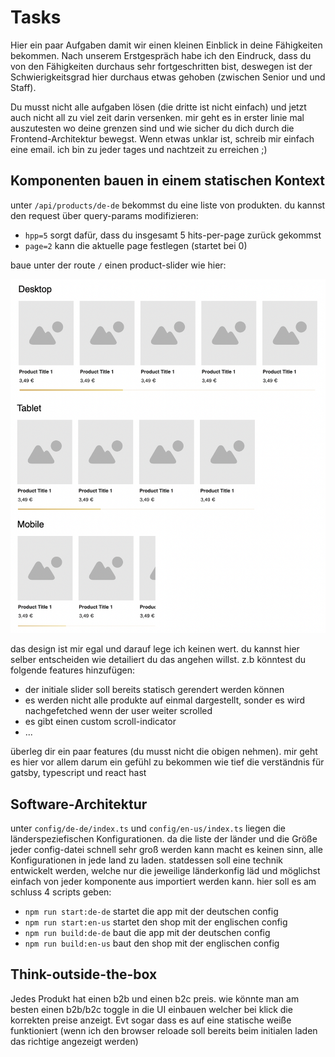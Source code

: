 # Tasks

Hier ein paar Aufgaben damit wir einen kleinen Einblick in deine Fähigkeiten bekommen. Nach unserem Erstgespräch habe ich den Eindruck, dass du von den Fähigkeiten durchaus sehr fortgeschritten bist, deswegen ist der Schwierigkeitsgrad hier durchaus etwas gehoben (zwischen Senior und und Staff).

Du musst nicht alle aufgaben lösen (die dritte ist nicht einfach) und jetzt auch nicht all zu viel zeit darin versenken. mir geht es in erster linie mal auszutesten wo deine grenzen sind und wie sicher du dich durch die Frontend-Architektur bewegst. Wenn etwas unklar ist, schreib mir einfach eine email. ich bin zu jeder tages und nachtzeit zu erreichen ;)

## Komponenten bauen in einem statischen Kontext

unter `/api/products/de-de` bekommst du eine liste von produkten. du kannst den request über query-params modifizieren:

- `hpp=5` sorgt dafür, dass du insgesamt 5 hits-per-page zurück gekommst
- `page=2` kann die aktuelle page festlegen (startet bei 0)

baue unter der route `/` einen product-slider wie hier:

<img src='./assets/slider-example.png'>

das design ist mir egal und darauf lege ich keinen wert. du kannst hier selber entscheiden wie detailiert du das angehen willst. z.b könntest du folgende features hinzufügen:

- der initiale slider soll bereits statisch gerendert werden können
- es werden nicht alle produkte auf einmal dargestellt, sonder es wird nachgefetched wenn der user weiter scrolled
- es gibt einen custom scroll-indicator
- ...

überleg dir ein paar features (du musst nicht die obigen nehmen). mir geht es hier vor allem darum ein gefühl zu bekommen wie tief die verständnis für gatsby, typescript und react hast

## Software-Architektur

unter `config/de-de/index.ts` und `config/en-us/index.ts` liegen die länderspeziefischen Konfigurationen. da die liste der länder und die Größe jeder config-datei schnell sehr groß werden kann macht es keinen sinn, alle Konfigurationen in jede land zu laden. statdessen soll eine technik entwickelt werden, welche nur die jeweilige länderkonfig läd und möglichst einfach von jeder komponente aus importiert werden kann. hier soll es am schluss 4 scripts geben:

- `npm run start:de-de` startet die app mit der deutschen config
- `npm run start:en-us` startet den shop mit der englischen config
- `npm run build:de-de` baut die app mit der deutschen config
- `npm run build:en-us` baut den shop mit der englischen config

## Think-outside-the-box

Jedes Produkt hat einen b2b und einen b2c preis. wie könnte man am besten einen b2b/b2c toggle in die UI einbauen welcher bei klick die korrekten preise anzeigt. Evt sogar dass es auf eine statische weiße funktioniert (wenn ich den browser reloade soll bereits beim initialen laden das richtige angezeigt werden)
